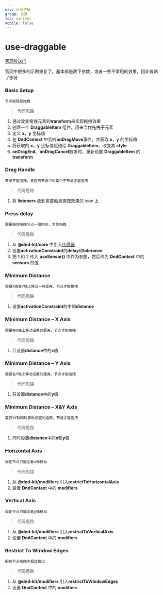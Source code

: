 ```yaml
---
nav: 示例讲解
group: 目录
toc: content
mobile: false
---
```


# use-draggable

<a href="https://master--5fc05e08a4a65d0021ae0bf2.chromatic.com/?path=/story/core-draggable-hooks-usedraggable--basic-setup" target="_blank">官网传送门</a>

官网中很多的示例重复了，基本都是改下参数，或者一些不常用的效果，因此省略了部分

### Basic Setup

`节点能随意拖拽`

> 代码思路

1. 通过改变拖拽元素的**transform**来实现拖拽效果
2. 创建一个 **DraggableItem** 组件，用来当作拖拽子元素
3. 定义 **x**，**y** 坐标值
4. 在 **DndContext** 中监听**onDragMove**事件，并获取 **x**，**y** 的坐标值
5. 将获取的 **x**，**y** 坐标值赋值给 **DraggableItem**，改变其 **style**
6. **onDragEnd**、**onDragCancel**触发时，重新设置 **DraggableItem** 的 **transform**

<code src='../../src/dndKit/useDraggable/basic-setup.tsx'></code>

### Drag Handle

`节点不能拖拽，要拖拽节点中的某个子节点才能拖拽`

> 代码思路

1. 将 **listeners** 放到需要触发拖拽效果的 icon 上

<code src='../../src/dndKit/useDraggable/drag-handle.tsx'></code>

### Press delay

`需要按住拖拽节点一段时间，才能拖拽`

> 代码思路

1. 从 **@dnd-kit/core** 中引入[传感器](https://docs.dndkit.com/api-documentation/sensors)
2. 设置**activationConstraint**的**delay**和**tolerance**
3. 把 1 和 2 传入 **useSensor()** 中作为参数，然后作为 **DndContext** 中的 **sensors** 的值

<code src='../../src/dndKit/useDraggable/press-delay.tsx'></code>

### Minimum Distance

`需要X或者Y轴上移动一些距离，节点才能拖拽`

> 代码思路

1. 设置**activationConstraint**的中的**distance**

<code src='../../src/dndKit/useDraggable/minimum-distance.tsx'></code>

### Minimum Distance – X Axis

`需要在X轴上移动设置的距离，节点才能拖拽`

> 代码思路

1. 只设置**distance**中的**x**值

<code src='../../src/dndKit/useDraggable/minimum-distance-X-axis.tsx'></code>

### Minimum Distance – Y Axis

`需要在Y轴上移动设置的距离，节点才能拖拽`

> 代码思路

1. 只设置**distance**中的**y**值

<code src='../../src/dndKit/useDraggable/minimum-distance-Y-axis.tsx'></code>

### Minimum Distance – X&Y Axis

`需要XY轴同时移动设置的距离，节点才能拖拽`

> 代码思路

1. 同时设置**distance**中的**x**和**y**值

<code src='../../src/dndKit/useDraggable/minimum-distance-X_Y-axis.tsx'></code>

### Horizontal Axis

`规定节点只能沿着x轴移动`

> 代码思路

1. 从 **@dnd-kit/modifiers** 引入**restrictToHorizontalAxis**
2. 设置 **DndContext** 中的 **modifiers**

<code src='../../src/dndKit/useDraggable/horizontal-axis.tsx'></code>

### Vertical Axis

`规定节点只能沿着y轴移动`

> 代码思路

1. 从 **@dnd-kit/modifiers** 引入**restrictToVerticalAxis**
2. 设置 **DndContext** 中的 **modifiers**

<code src='../../src/dndKit/useDraggable/vertical-axis.tsx'></code>

### Restrict To Window Edges

`限制节点拖拽不超过窗口`

> 代码思路

1. 从 **@dnd-kit/modifiers** 引入**restrictToWindowEdges**
2. 设置 **DndContext** 中的 **modifiers**

<code src='../../src/dndKit/useDraggable/restrict-to-window-edges.tsx'></code>
